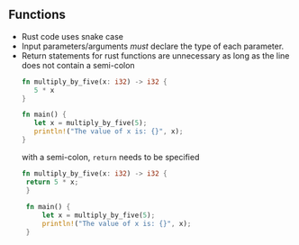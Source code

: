 Functions
-
- Rust code uses snake case
- Input parameters/arguments *must* declare the type of each parameter.
- Return statements for rust functions are unnecessary as long as the line does not contain a semi-colon
     ```rust
     fn multiply_by_five(x: i32) -> i32 {
        5 * x
    }
    
    fn main() {
        let x = multiply_by_five(5);
        println!("The value of x is: {}", x);
    }
    ```
   with a semi-colon, `return` needs to be specified
   ```rust
   fn multiply_by_five(x: i32) -> i32 {
    return 5 * x;
    }
    
    fn main() {
        let x = multiply_by_five(5);
        println!("The value of x is: {}", x);
    }
  ```
  